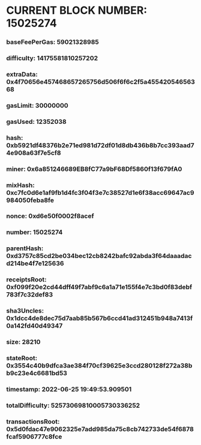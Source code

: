 # CURRENT BLOCK NUMBER: 15025274

### baseFeePerGas: 59021328985
### difficulty: 14175581810257202
### extraData: 0x4f70656e457468657265756d506f6f6c2f5a45542054656368
### gasLimit: 30000000
### gasUsed: 12352038
### hash: 0xb5921df48376b2e71ed981d72df01d8db436b8b7cc393aad74e908a63f7e5cf8
### miner: 0x6a851246689EB8fC77a9bF68Df5860f13f679fA0
### mixHash: 0xc7fc0d6e1af9fb1d4fc3f04f3e7c38527d1e6f38acc69647ac9984050feba8fe
### nonce: 0xd6e50f0002f8acef
### number: 15025274
### parentHash: 0xd3757c85cd2be034bec12cb8242bafc92abda3f64daaadacd214be4f7e125636
### receiptsRoot: 0xf099f20e2cd44dff49f7abf9c6a1a71e155f4e7c3bd0f83debf783f7c32def83
### sha3Uncles: 0x1dcc4de8dec75d7aab85b567b6ccd41ad312451b948a7413f0a142fd40d49347
### size: 28210
### stateRoot: 0x3554c40b9dfca3ae384f70cf39625e3ccd280128f272a38bb9c23e4c6681bd53
### timestamp: 2022-06-25 19:49:53.909501
### totalDifficulty: 52573069810005730336252
### transactionsRoot: 0x5d0fdac47e9062325e7add985da75c8cb742733de54f6878fcaf5906777c8fce
